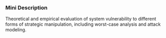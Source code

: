 ### Mini Description

Theoretical and empirical evaluation of system vulnerability to different forms of strategic manipulation, including worst-case analysis and attack modeling.
